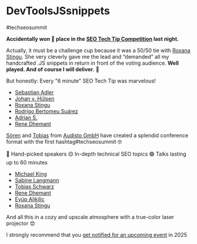 # DevToolsJSsnippets
#techseosummit

**Accidentally won 🥇 place in the [SEO Tech Tip Competition](https://www.linkedin.com/posts/rene-dhemant_techseosummit-activity-7242119982711472128-lrB6?utm_source=share&utm_medium=member_desktop) last night.**

Actually, it must be a challenge cup because it was a 50/50 tie with [Roxana Stingu](https://www.linkedin.com/in/roxana-stingu/). She very cleverly gave me the lead and “demanded” all my handcrafted .JS snippets in return in front of the voting audience. **Well played. And of course I will deliver.** 🤝

But honestly: Every "6 minute" SEO Tech Tip was marvelous!

- [Sebastian Adler](https://www.linkedin.com/in/sebadler/)
- [Johan v. Hülsen](https://www.linkedin.com/in/johan-v-h%C3%BClsen-33a42111/)
- [Roxana Stingu](https://www.linkedin.com/in/roxana-stingu/)
- [Rodrigo Bertomeu Suárez](https://www.linkedin.com/in/bertomeurodrigo/)
- [Adrian S.](https://www.linkedin.com/in/adrian-s-2b323b28b/)
- [Rene Dhemant](https://www.linkedin.com/in/rene-dhemant/)

[Sören](https://www.linkedin.com/in/sbendig/) and [Tobias](https://www.linkedin.com/in/schwarztobias/) from [Audisto GmbH](https://audisto.com/) have created a splendid conference format with the first hashtag#techseosummit 🤓

🔵 Hand-picked speakers
🟡 In-depth technical SEO topics 
🟢 Talks lasting up to 60 minutes

- [Michael King](https://www.linkedin.com/in/michaelkingphilly/)
- [Sabine Langmann](https://www.linkedin.com/in/sabine-langmann/)
- [Tobias Schwarz](https://www.linkedin.com/in/schwarztobias/)
- [Rene Dhemant](https://www.linkedin.com/in/rene-dhemant/)
- [Eyüp Alikilic](https://www.linkedin.com/in/eyuepalikilic/)
- [Roxana Stingu](https://www.linkedin.com/in/roxana-stingu/)

And all this in a cozy and upscale atmosphere with a true-color laser projector 😍

I strongly recommend that you [get notified for an upcoming event](https://tech-seo-summit.com/) in 2025
